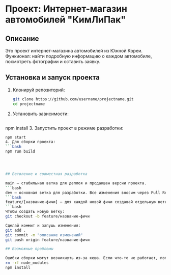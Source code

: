# Проект: Интернет-магазин автомобилей "КимЛиПак"

## Описание
Это проект интернет-магазина автомобилей из Южной Кореи. Функионал: найти подробную информацию о каждом автомобиле, посмотреть фотографии и оставить заявку.



## Установка и запуск проекта

1. Клонируй репозиторий:
   ```bash
   git clone https://github.com/username/projectname.git
   cd projectname
2. Установить зависимости:
   ```bash
npm install
3. Запустить проект в режиме разработки:
   ```bash
npm start
4. Для сборки проекта:
   ```bash
npm run build




## Ветвление и совместная разработка

main — стабильная ветка для деплоя и продакшен версии проекта.
```bash
dev — основная ветка для разработки. Все изменения вносим через Pull Request в эту ветку.
```bash
feature/[название-фичи] — для каждой новой фичи создавай отдельную ветку.
```bash
Чтобы создать новую ветку:
git checkout -b feature/название-фичи

Сделай коммит и запушь изменения:
git add .
git commit -m "описание изменений"
git push origin feature/название-фичи

## Возможные проблемы

Ошибки сборки могут возникнуть из-за кеша. Если что-то не работает, попробуй очистить кеш и переустановить зависимости:
rm -rf node_modules
npm install



